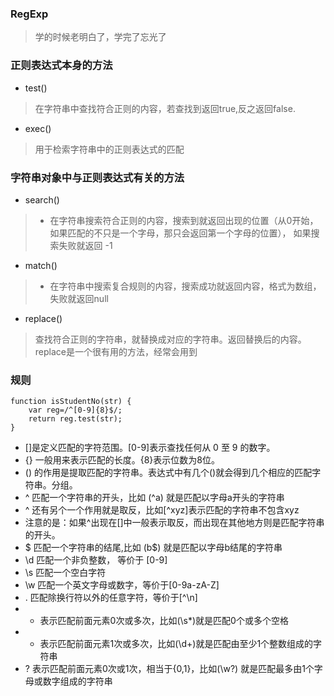 ### RegExp
> 学的时候老明白了，学完了忘光了

### 正则表达式本身的方法
- test()
> 在字符串中查找符合正则的内容，若查找到返回true,反之返回false.

- exec()
> 用于检索字符串中的正则表达式的匹配

### 字符串对象中与正则表达式有关的方法

- search()
> - 在字符串搜索符合正则的内容，搜索到就返回出现的位置（从0开始，如果匹配的不只是一个字母，那只会返回第一个字母的位置）， 如果搜索失败就返回 -1 

- match()
> - 在字符串中搜索复合规则的内容，搜索成功就返回内容，格式为数组，失败就返回null

- replace()
> 查找符合正则的字符串，就替换成对应的字符串。返回替换后的内容。
> replace是一个很有用的方法，经常会用到

### 规则
```
function isStudentNo(str) {
    var reg=/^[0-9]{8}$/;
    return reg.test(str);
}
```
- []是定义匹配的字符范围。[0-9]表示查找任何从 0 至 9 的数字。
- {} 一般用来表示匹配的长度。{8}表示位数为8位。
- () 的作用是提取匹配的字符串。表达式中有几个()就会得到几个相应的匹配字符串。分组。
- ^ 匹配一个字符串的开头，比如 (^a) 就是匹配以字母a开头的字符串
- ^ 还有另个一个作用就是取反，比如[^xyz]表示匹配的字符串不包含xyz
- 注意的是：如果^出现在[]中一般表示取反，而出现在其他地方则是匹配字符串的开头。
- $ 匹配一个字符串的结尾,比如 (b$) 就是匹配以字母b结尾的字符串
- \d 匹配一个非负整数， 等价于 [0-9]
- \s 匹配一个空白字符
- \w 匹配一个英文字母或数字，等价于[0-9a-zA-Z]
- . 匹配除换行符以外的任意字符，等价于[^\n]
- * 表示匹配前面元素0次或多次，比如(\s*)就是匹配0个或多个空格
- + 表示匹配前面元素1次或多次，比如(\d+)就是匹配由至少1个整数组成的字符串
- ? 表示匹配前面元素0次或1次，相当于{0,1}，比如(\w?) 就是匹配最多由1个字母或数字组成的字符串

